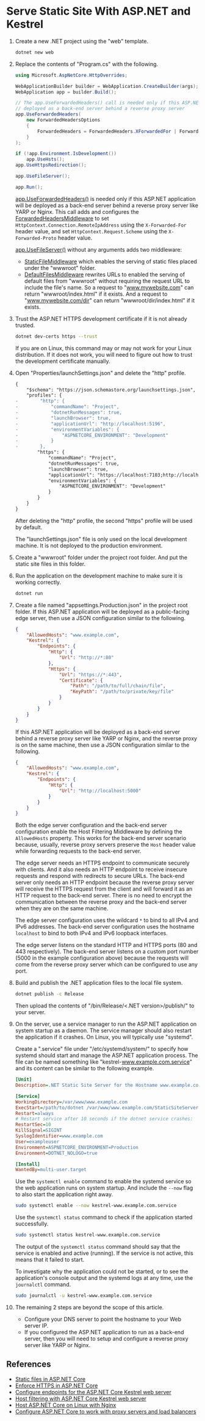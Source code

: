 # Serve Static Site With ASP.NET and Kestrel

1. Create a new .NET project using the "web" template.

    ```bash
    dotnet new web
    ```

2. Replace the contents of "Program.cs" with the following.

    ```csharp
    using Microsoft.AspNetCore.HttpOverrides;

    WebApplicationBuilder builder = WebApplication.CreateBuilder(args);
    WebApplication app = builder.Build();

    // The app.UseForwardedHeaders() call is needed only if this ASP.NET application will be
    // deployed as a back-end server behind a reverse proxy server
    app.UseForwardedHeaders(
        new ForwardedHeadersOptions
        {
            ForwardedHeaders = ForwardedHeaders.XForwardedFor | ForwardedHeaders.XForwardedProto
        }
    );

    if (!app.Environment.IsDevelopment())
        app.UseHsts();
    app.UseHttpsRedirection();

    app.UseFileServer();

    app.Run();
    ```

    [app.UseForwardedHeaders()](https://learn.microsoft.com/en-us/dotnet/api/microsoft.aspnetcore.builder.forwardedheadersextensions.useforwardedheaders) is needed only if this ASP.NET application will be deployed as a back-end server behind a reverse proxy server like YARP or Nginx. This call adds and configures the [ForwardedHeadersMiddleware](https://learn.microsoft.com/en-us/dotnet/api/microsoft.aspnetcore.httpoverrides.forwardedheadersmiddleware) to set `HttpContext.Connection.RemoteIpAddress` using the `X-Forwarded-For` header value, and set `HttpContext.Request.Scheme` using the `X-Forwarded-Proto` header value.

    [app.UseFileServer()](https://learn.microsoft.com/en-us/dotnet/api/microsoft.aspnetcore.builder.fileserverextensions.usefileserver) without any arguments adds two middleware:
    
    * [StaticFileMiddleware](https://learn.microsoft.com/en-us/dotnet/api/microsoft.aspnetcore.staticfiles.staticfilemiddleware) which enables the serving of static files placed under the "wwwroot" folder.
    * [DefaultFilesMiddleware](https://learn.microsoft.com/en-us/dotnet/api/microsoft.aspnetcore.staticfiles.defaultfilesmiddleware) rewrites URLs to enabled the serving of default files from "wwwroot" without requiring the request URL to include the file's name. So a request to "www.mywebsite.com" can return "wwwroot/index.html" if it exists. And a request to "www.mywebsite.com/dir" can return "wwwroot/dir/index.html" if it exists.

3. Trust the ASP.NET HTTPS development certificate if it is not already trusted.

    ```bash
    dotnet dev-certs https --trust
    ```

    If you are on Linux, this command may or may not work for your Linux distribution. If it does not work, you will need to figure out how to trust the development certificate manually.

4. Open "Properties/launchSettings.json" and delete the "http" profile.

    ```diff
    {
        "$schema": "https://json.schemastore.org/launchsettings.json",
        "profiles": {
    -        "http": {
    -            "commandName": "Project",
    -            "dotnetRunMessages": true,
    -            "launchBrowser": true,
    -            "applicationUrl": "http://localhost:5196",
    -            "environmentVariables": {
    -                "ASPNETCORE_ENVIRONMENT": "Development"
    -            }
    -        },
            "https": {
                "commandName": "Project",
                "dotnetRunMessages": true,
                "launchBrowser": true,
                "applicationUrl": "https://localhost:7103;http://localhost:5196",
                "environmentVariables": {
                    "ASPNETCORE_ENVIRONMENT": "Development"
                }
            }
        }
    }
    ```

    After deleting the "http" profile, the second "https" profile will be used by default.

    The "launchSettings.json" file is only used on the local development machine. It is not deployed to the production environment.

5. Create a "wwwroot" folder under the project root folder. And put the static site files in this folder.

6. Run the application on the development machine to make sure it is working correctly.

    ```bash
    dotnet run
    ```

7. Create a file named "appsettings.Production.json" in the project root folder. If this ASP.NET application will be deployed as a public-facing edge server, then use a JSON configuration similar to the following.

    ```json
    {
        "AllowedHosts": "www.example.com",
        "Kestrel": {
            "Endpoints": {
                "Http": {
                    "Url": "http://*:80"
                },
                "Https": {
                    "Url": "https://*:443",
                    "Certificate": {
                        "Path": "/path/to/full/chain/file",
                        "KeyPath": "/path/to/private/key/file"
                    }
                }
            }
        }
    }
    ```

    If this ASP.NET application will be deployed as a back-end server behind a reverse proxy server like YARP or Nginx, and the reverse proxy is on the same machine, then use a JSON configuration similar to the following.

    ```json
    {
        "AllowedHosts": "www.example.com",
        "Kestrel": {
            "Endpoints": {
                "Http": {
                    "Url": "http://localhost:5000"
                }
            }
        }
    }
    ```

    Both the edge server configuration and the back-end server configuration enable the Host Filtering Middleware by defining the `AllowedHosts` property. This works for the back-end server scenario because, usually, reverse proxy servers preserve the `Host` header value while forwarding requests to the back-end server.

    The edge server needs an HTTPS endpoint to communicate securely with clients. And it also needs an HTTP endpoint to receive insecure requests and respond with redirects to secure URLs. The back-end server only needs an HTTP endpoint because the reverse proxy server will receive the HTTPS request from the client and will forward it as an HTTP request to the back-end server. There is no need to encrypt the communication between the reverse proxy and the back-end server when they are on the same machine.

    The edge server configuration uses the wildcard `*` to bind to all IPv4 and IPv6 addresses. The back-end server configuration uses the hostname `localhost` to bind to both IPv4 and IPv6 loopback interfaces.

    The edge server listens on the standard HTTP and HTTPS ports (80 and 443 respectively). The back-end server listens on a custom port number (5000 in the example configuration above) because the requests will come from the reverse proxy server which can be configured to use any port.

8. Build and publish the .NET application files to the local file system.

    ```bash
    dotnet publish -c Release
    ```

    Then upload the contents of "<project root>/bin/Release/<.NET version>/publish/" to your server.

9. On the server, use a service manager to run the ASP.NET application on system startup as a daemon. The service manager should also restart the application if it crashes. On Linux, you will typically use "systemd".

    Create a ".service" file under "/etc/systemd/system/" to specify how systemd should start and manage the ASP.NET application process. The file can be named something like "kestrel-www.example.com.service" and its content can be similar to the following example.

    ```ini
    [Unit]
    Description=.NET Static Site Server for the Hostname www.example.com

    [Service]
    WorkingDirectory=/var/www/www.example.com
    ExecStart=/path/to/dotnet /var/www/www.example.com/StaticSiteServer.dll
    Restart=always
    # Restart service after 10 seconds if the dotnet service crashes:
    RestartSec=10
    KillSignal=SIGINT
    SyslogIdentifier=www.example.com
    User=exampleuser
    Environment=ASPNETCORE_ENVIRONMENT=Production
    Environment=DOTNET_NOLOGO=true

    [Install]
    WantedBy=multi-user.target
    ```

    Use the `systemctl enable` command to enable the systemd service so the web application runs on system startup. And include the `--now` flag to also start the application right away.

    ```bash
    sudo systemctl enable --now kestrel-www.example.com.service
    ```

    Use the `systemctl status` command to check if the application started successfully.

    ```bash
    sudo systemctl status kestrel-www.example.com.service
    ```

    The output of the `systemctl status` command should say that the service is enabled and active (running). If the service is not active, this means that it failed to start.

    To investigate why the application could not be started, or to see the application's console output and the systemd logs at any time, use the `journalctl` command.

    ```bash
    sudo journalctl -u kestrel-www.example.com.service
    ```

10. The remaining 2 steps are beyond the scope of this article.

    * Configure your DNS server to point the hostname to your Web server IP.
    * If you configured the ASP.NET application to run as a back-end server, then you will need to setup and configure a reverse proxy server like YARP or Nginx.

## References

* [Static files in ASP.NET Core](https://learn.microsoft.com/en-us/aspnet/core/fundamentals/static-files)
* [Enforce HTTPS in ASP.NET Core](https://learn.microsoft.com/en-us/aspnet/core/security/enforcing-ssl)
* [Configure endpoints for the ASP.NET Core Kestrel web server](https://learn.microsoft.com/en-us/aspnet/core/fundamentals/servers/kestrel/endpoints)
* [Host filtering with ASP.NET Core Kestrel web server](https://learn.microsoft.com/en-us/aspnet/core/fundamentals/servers/kestrel/host-filtering)
* [Host ASP.NET Core on Linux with Nginx](https://learn.microsoft.com/en-us/aspnet/core/host-and-deploy/linux-nginx)
* [Configure ASP.NET Core to work with proxy servers and load balancers](https://learn.microsoft.com/en-us/aspnet/core/host-and-deploy/proxy-load-balancer)